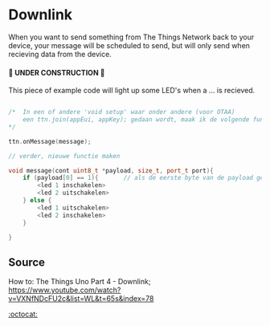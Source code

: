 

# Downlink

When you want to send something from The Things Network back to your device,
your message will be scheduled to send, but will only send when recieving data
from the device.

#### :wrench: UNDER CONSTRUCTION :hammer:

This piece of example code will light up some LED's when a ... is recieved.



```cpp

/*  In een of andere 'void setup' waar onder andere (voor OTAA)
    een ttn.join(appEui, appKey); gedaan wordt, maak ik de volgende functie.
*/

ttn.onMessage(message);

// verder, nieuwe functie maken

void message(cont uint8_t *payload, size_t, port_t port){
    if (payload[0] == 1){       // als de eerste byte van de payload gelijk is aan 1
        <led 1 inschakelen>
        <led 2 uitschakelen>
    } else {
        <led 1 uitschakelen>
        <led 2 inschakelen>
    }

}

```



## Source
How to: The Things Uno Part 4 - Downlink; https://www.youtube.com/watch?v=VXNfNDcFU2c&list=WL&t=65s&index=78




[:octocat:](./../README.md)
